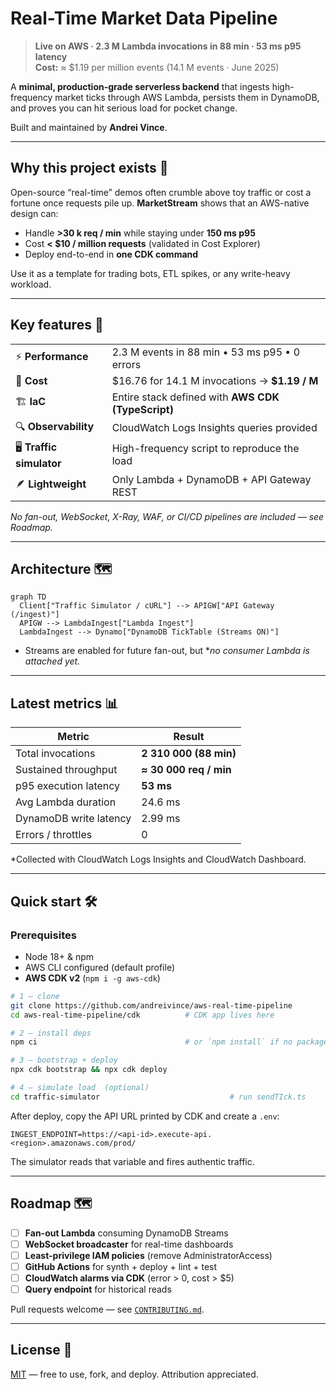 # Real-Time Market Data Pipeline

> **Live on AWS · 2.3 M Lambda invocations in 88 min · 53 ms p95 latency**  
> **Cost:** ≈ \$1.19 per million events (14.1 M events · June 2025)

A **minimal, production-grade serverless backend** that ingests high-frequency market ticks through AWS Lambda, persists them in DynamoDB, and proves you can hit serious load for pocket change.

Built and maintained by **Andrei Vince**.

---

## Why this project exists 🚀
Open-source “real-time” demos often crumble above toy traffic or cost a fortune once requests pile up. **MarketStream** shows that an AWS-native design can:

* Handle **>30 k req / min** while staying under **150 ms p95**
* Cost **\< \$10 / million requests** (validated in Cost Explorer)
* Deploy end-to-end in **one CDK command**  

Use it as a template for trading bots, ETL spikes, or any write-heavy workload.

---

## Key features 🔑

|  |  |
|---|---|
| ⚡ **Performance** | 2.3 M events in 88 min • 53 ms p95 • 0 errors |
| 💸 **Cost** | \$16.76 for 14.1 M invocations → **\$1.19 / M** |
| 🏗️ **IaC** | Entire stack defined with **AWS CDK (TypeScript)** |
| 🔍 **Observability** | CloudWatch Logs Insights queries provided |
| 🖥️ **Traffic simulator** | High-frequency script to reproduce the load |
| 🪶 **Lightweight** | Only Lambda + DynamoDB + API Gateway REST |

*No fan-out, WebSocket, X-Ray, WAF, or CI/CD pipelines are included — see Roadmap.*

---

## Architecture 🗺️
```mermaid
graph TD
  Client["Traffic Simulator / cURL"] --> APIGW["API Gateway (/ingest)"]
  APIGW --> LambdaIngest["Lambda Ingest"]
  LambdaIngest --> Dynamo["DynamoDB TickTable (Streams ON)"]
````

* Streams are enabled for future fan-out, but \**no consumer Lambda is attached yet.*

---

## Latest metrics 📊

| Metric                 | Result                 |
| ---------------------- | ---------------------- |
| Total invocations      | **2 310 000 (88 min)** |
| Sustained throughput   | **≈ 30 000 req / min** |
| p95 execution latency  | **53 ms**              |
| Avg Lambda duration    | 24.6 ms                |
| DynamoDB write latency | 2.99 ms                |
| Errors / throttles     | 0                      |

*Collected with CloudWatch Logs Insights and CloudWatch Dashboard.

---

## Quick start 🛠️

### Prerequisites

* Node 18+ & npm
* AWS CLI configured (default profile)
* **AWS CDK v2** (`npm i -g aws-cdk`)

```bash
# 1 – clone
git clone https://github.com/andreivince/aws-real-time-pipeline
cd aws-real-time-pipeline/cdk          # CDK app lives here

# 2 – install deps
npm ci                                 # or `npm install` if no package-lock.json

# 3 – bootstrap + deploy
npx cdk bootstrap && npx cdk deploy

# 4 – simulate load  (optional)
cd traffic-simulator                             # run sendTIck.ts

```

After deploy, copy the API URL printed by CDK and create a `.env`:

```dotenv
INGEST_ENDPOINT=https://<api-id>.execute-api.<region>.amazonaws.com/prod/
```

The simulator reads that variable and fires authentic traffic.

---

## Roadmap 🗺️

* [ ] **Fan-out Lambda** consuming DynamoDB Streams
* [ ] **WebSocket broadcaster** for real-time dashboards
* [ ] **Least-privilege IAM policies** (remove AdministratorAccess)
* [ ] **GitHub Actions** for synth + deploy + lint + test
* [ ] **CloudWatch alarms via CDK** (error > 0, cost > \$5)
* [ ] **Query endpoint** for historical reads

Pull requests welcome — see [`CONTRIBUTING.md`](docs/CONTRIBUTING.md).

---

## License 📄

[MIT](./LICENSE) — free to use, fork, and deploy. Attribution appreciated.


